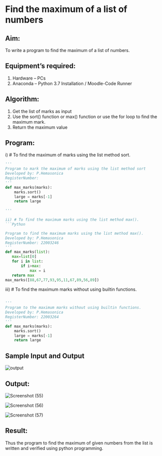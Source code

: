 # Find the maximum of a list of numbers
## Aim:
To write a program to find the maximum of a list of numbers.
## Equipment’s required:
1.	Hardware – PCs
2.	Anaconda – Python 3.7 Installation / Moodle-Code Runner
## Algorithm:
1.	Get the list of marks as input
2.	Use the sort() function or max() function or use the for loop to find the maximum mark.
3.	Return the maximum value
## Program:

i)	# To find the maximum of marks using the list method sort.
```Python
''' 
Program to mark the maximum of marks using the list method sort
Developed by: P.Hemasonica
RegisterNumber: 
'''
def max_marks(marks):
    marks.sort()
    large = marks[-1]
    return large
  
''' 

ii)	# To find the maximum marks using the list method max().
```Python

Program to find the maximum marks using the list method max().
Developed by: P.Hemasonica
RegisterNumber: 22003246 
'''
def max_marks(list):
   max=list[0]
   for i in list:
       if i>max:
           max = i
   return max
max_marks([88,67,77,93,95,11,67,89,56,89])  

```

iii) # To find the maximum marks without using builtin functions.
```Python

''' 
Program to the maximum marks without using builtin functions.
Developed by: P.Hemasonica
RegisterNumber: 22003264
'''
def max_marks(marks):
    marks.sort()
    large = marks[-1]
    return large   

```
## Sample Input and Output
![output](./img/max_marks1.jpg) 

## Output:

![Screenshot (55)](https://user-images.githubusercontent.com/118361409/214353323-95603155-3c56-40eb-a613-1f841f00ea76.png)

![Screenshot (56)](https://user-images.githubusercontent.com/118361409/214353553-f97f4c55-e7dc-491e-862a-bf3b13492924.png)


![Screenshot (57)](https://user-images.githubusercontent.com/118361409/214353681-77870402-afa4-4d47-bf94-e087f6a5768d.png)



## Result:
Thus the program to find the maximum of given numbers from the list is written and verified using python programming.
